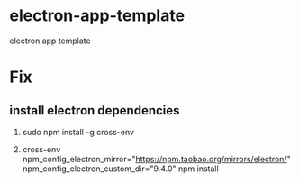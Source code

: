 # electron-app-template
 electron app template
 
# Fix 
 
## install electron dependencies 
 
1. sudo npm install -g cross-env
 
2. cross-env npm_config_electron_mirror="https://npm.taobao.org/mirrors/electron/" npm_config_electron_custom_dir="9.4.0" npm install

